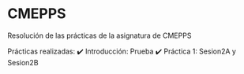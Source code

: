 # CMEPPS

Resolución de las prácticas de la asignatura de CMEPPS

Prácticas realizadas:
  ✔️ Introducción:  Prueba
  ✔️ Práctica 1:  Sesion2A y Sesion2B
